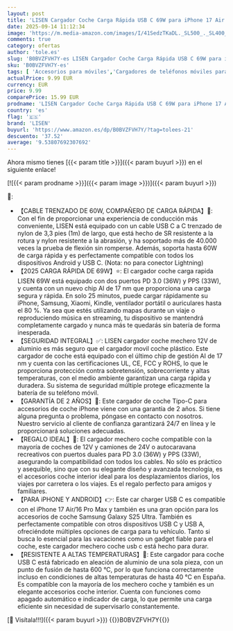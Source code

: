 ```yaml
---
layout: post
title: 'LISEN Cargador Coche Carga Rápida USB C 69W para iPhone 17 Air 16 Accesorios Coche Camper Furgoneta Cargador Mechero Movil Coche 12V Gadgets para Kindle Samsung S25 Xiaomi iPhone 15 Pro MAX Auriculare'
date: 2025-09-14 11:12:34
image: 'https://m.media-amazon.com/images/I/41SedzTKaDL._SL500_._SL400_.jpg'
comments: true
category: ofertas
author: 'tole.es'
slug: 'B0BVZFVH7Y-es LISEN Cargador Coche Carga Rápida USB C 69W para iPhone 17...'
sku: 'B0BVZFVH7Y-es'
tags: [ 'Accesorios para móviles','Cargadores de teléfonos móviles para coches','Cargadores para móviles','Comunicación móvil y accesorios','Electrónica','iphone','lisen','🇪🇸', ]
actualPrice: 9.99 EUR
currency: EUR
price: 9.99
comparePrice: 15.99 EUR
prodname: 'LISEN Cargador Coche Carga Rápida USB C 69W para iPhone 17 Air 16 Accesorios Coche Camper Furgoneta Cargador Mechero Movil Coche 12V Gadgets para Kindle Samsung S25 Xiaomi iPhone 15 Pro MAX Auriculare'
country: 'es'
flag: '🇪🇸'
brand: 'LISEN'
buyurl: 'https://www.amazon.es/dp/B0BVZFVH7Y/?tag=tolees-21'
descuento: '37.52'
average: '9.53807692307692'
---
```


Ahora mismo tienes [{{< param title >}}]({{< param buyurl >}}) en el siguiente enlace!

[![{{< param prodname >}}]({{< param image >}})]({{< param buyurl >}})

🔎:

- 【CABLE TRENZADO DE 60W, COMPAÑERO DE CARGA RÁPIDA】🔌: Con el fin de proporcionar una experiencia de conducción más conveniente, LISEN está equipado con un cable USB C a C trenzado de nylon de 3,3 pies (1m) de largo, que está hecho de SR resistente a la rotura y nylon resistente a la abrasión, y ha soportado más de 40.000 veces la prueba de flexión sin romperse. Además, soporta hasta 60W de carga rápida y es perfectamente compatible con todos los dispositivos Android y USB C. (Nota: no para conector Lightning)
- 【2025 CARGA RÁPIDA DE 69W】⭐: El cargador coche carga rapida LISEN 69W está equipado con dos puertos PD 3.0 (36W) y PPS (33W), y cuenta con un nuevo chip AI de 17 nm que proporciona una carga segura y rápida. En solo 25 minutos, puede cargar rápidamente su iPhone, Samsung, Xiaomi, Kindle, ventilador portátil o auriculares hasta el 80 %. Ya sea que estés utilizando mapas durante un viaje o reproduciendo música en streaming, tu dispositivo se mantendrá completamente cargado y nunca más te quedarás sin batería de forma inesperada.
- 【SEGURIDAD INTEGRAL】✅: LISEN cargador coche mechero 12V de aluminio es más seguro que el cargador movil coche plástico. Este cargador de coche está equipado con el último chip de gestión AI de 17 nm y cuenta con las certificaciones UL, CE, FCC y ROHS, lo que le proporciona protección contra sobretensión, sobrecorriente y altas temperaturas, con el medio ambiente garantizan una carga rápida y duradera. Su sistema de seguridad múltiple protege eficazmente la batería de su teléfono móvil.
- 【GARANTÍA DE 2 AÑOS】💎: Este cargador de coche Tipo-C para accesorios de coche iPhone viene con una garantía de 2 años. Si tiene alguna pregunta o problema, póngase en contacto con nosotros. Nuestro servicio al cliente de confianza garantizará 24/7 en línea y le proporcionará soluciones adecuadas.
- 【REGALO IDEAL】🎁: El cargador mechero coche compatible con la mayoría de coches de 12V y camiones de 24V o autocaravana recreativos con puertos duales para PD 3.0 (36W) y PPS (33W), asegurando la compatibilidad con todos los cables. No sólo es práctico y asequible, sino que con su elegante diseño y avanzada tecnología, es el accesorios coche interior ideal para los desplazamientos diarios, los viajes por carretera o los viajes. Es el regalo perfecto para amigos y familiares.
- 【PARA iPHONE Y ANDROID】👉: Este car charger USB C es compatible con el iPhone 17 Air/16 Pro Max y también es una gran opción para los accesorios de coche Samsung Galaxy S25 Ultra. También es perfectamente compatible con otros dispositivos USB C y USB A, ofreciéndote múltiples opciones de carga para tu vehículo. Tanto si busca lo esencial para las vacaciones como un gadget fiable para el coche, este cargador mechero coche usb c está hecho para durar.
- 【RESISTENTE A ALTAS TEMPERATURAS】🚗: Este cargador para coche USB C está fabricado en aleación de aluminio de una sola pieza, con un punto de fusión de hasta 600 °C, por lo que funciona correctamente incluso en condiciones de altas temperaturas de hasta 40 °C en España. Es compatible con la mayoría de los mechero coche y también es un elegante accesorios coche interior. Cuenta con funciones como apagado automático e indicador de carga, lo que permite una carga eficiente sin necesidad de supervisarlo constantemente.

[🛒 Visítala!!!]({{< param buyurl >}})
{{<world>}}B0BVZFVH7Y{{</world>}}
